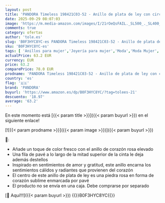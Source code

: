 ```yaml
---
layout: post
title: 'PANDORA Timeless 198421C03-52 - Anillo de plata de ley con circonitas cúbicas  talla 52  color rosa  Plata de ley  Sin piedras preciosas'
date: 2025-09-29 08:07:03
image: 'https://m.media-amazon.com/images/I/21rOeQsFAIL._SL500_._SL400_.jpg'
comments: true
category: ofertas
author: 'tole.es'
slug: 'B0F3HYC8YC-es PANDORA Timeless 198421C03-52 - Anillo de plata de ley con...'
sku: 'B0F3HYC8YC-es'
tags: [ 'Anillos para mujer','Joyería para mujer','Moda','Moda Mujer','de','ley','pandora','plata','🇪🇸', ]
actualPrice: 63.2 EUR
currency: EUR
price: 63.2
comparePrice: 78.0 EUR
prodname: 'PANDORA Timeless 198421C03-52 - Anillo de plata de ley con circonitas cúbicas  talla 52  color rosa  Plata de ley  Sin piedras preciosas'
country: 'es'
flag: '🇪🇸'
brand: 'PANDORA'
buyurl: 'https://www.amazon.es/dp/B0F3HYC8YC/?tag=tolees-21'
descuento: '18.97'
average: '63.2'
---
```


En este momento está [{{< param title >}}]({{< param buyurl >}}) en el siguiente enlace!

[![{{< param prodname >}}]({{< param image >}})]({{< param buyurl >}})

🔎:

- Añade un toque de color fresco con el anillo de corazón rosa elevado
- Una fila de pavé a lo largo de la mitad superior de la cinta le deja además destellos
- Inspirado en sentimientos de amor y gratitud, este anillo encarna los sentimientos cálidos y radiantes que provienen del corazón
- El centro de este anillo de plata de ley es una piedra rosa en forma de corazón sublime enmarcada por pavé
- El producto no se envía en una caja. Debe comprarse por separado

[🛒 Aquí!!!]({{< param buyurl >}})
{{<world>}}B0F3HYC8YC{{</world>}}
